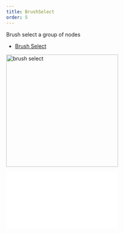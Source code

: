 ```yaml
---
title: BrushSelect
order: 5
---
```


Brush select a group of nodes

- [Brush Select](/en/examples/interaction/select/#brush)

<img alt="brush select" src="https://mdn.alipayobjects.com/huamei_qa8qxu/afts/img/A*sa3jRqp83K4AAAAAAAAAAAAADmJ7AQ/original" height='300'/>

<embed src="../../common/BehaviorBrushSelect.en.md"></embed>
